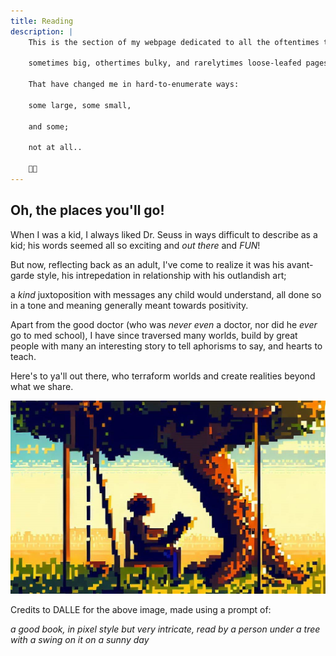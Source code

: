```yaml
---
title: Reading
description: | 
    This is the section of my webpage dedicated to all the oftentimes tiny words on the 
    
    sometimes big, othertimes bulky, and rarelytimes loose-leafed pages

    That have changed me in hard-to-enumerate ways: 
    
    some large, some small, 
    
    and some;
    
    not at all..

    📖📕
---
```


## Oh, the places you'll go!

When I was a kid, I always liked Dr. Seuss in ways difficult to describe as a kid; his words seemed all so exciting and *out there* and *FUN*!

But now, reflecting back as an adult, I've come to realize it was his avant-garde style, his intrepedation in relationship with his outlandish art;

a *kind* juxtoposition with messages any child would understand, all done so in a tone and meaning generally meant towards positivity.

Apart from the good doctor (who was *never even* a doctor, nor did he *ever* go to med school), I have since traversed many worlds, build by great people with many an interesting story to tell aphorisms to say, and hearts to teach.

Here's to ya'll out there, who terraform worlds and create realities beyond what we share.

![Reading](dalle-book.jpg)

Credits to DALLE for the above image, made using a prompt of:

*a good book, in pixel style but very intricate, read by a person under a tree with a swing on it on a sunny day*